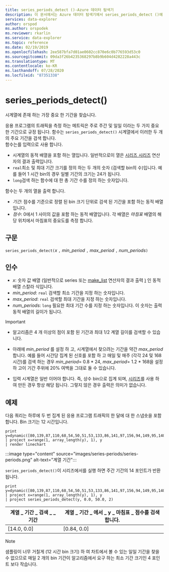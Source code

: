 ```yaml
---
title: series_periods_detect ()-Azure 데이터 탐색기
description: 이 문서에서는 Azure 데이터 탐색기에서 series_periods_detect ()에 대해 설명 합니다.
services: data-explorer
author: orspod
ms.author: orspodek
ms.reviewer: rkarlin
ms.service: data-explorer
ms.topic: reference
ms.date: 02/19/2019
ms.openlocfilehash: 2ee587bfa7d01ae0602cc870e6c0b776593d53c0
ms.sourcegitcommit: 09da3f26b4235368297b8b9b604d4282228a443c
ms.translationtype: MT
ms.contentlocale: ko-KR
ms.lasthandoff: 07/28/2020
ms.locfileid: "87351338"
---
```

# <a name="series_periods_detect"></a>series_periods_detect()

시계열에 존재 하는 가장 중요 한 기간을 찾습니다.  

응용 프로그램의 트래픽을 측정 하는 메트릭은 주로 주간 및 일일 이라는 두 가지 중요 한 기간으로 규정 됩니다. 함수는 `series_periods_detect()` 시계열에서 이러한 두 개의 주요 기간을 검색 합니다.  
함수는를 입력으로 사용 합니다.
* 시계열의 동적 배열을 포함 하는 열입니다. 일반적으로이 열은 [시리즈 시리즈](make-seriesoperator.md) 연산자의 결과 출력입니다.
* `real`최소 및 최대 기간 크기를 정의 하는 두 개의 숫자 (검색할 bin의 수)입니다. 예를 들어 1 시간 bin의 경우 일별 기간의 크기는 24가 됩니다. 
* `long`검색 하는 함수에 대 한 총 기간 수를 정의 하는 숫자입니다. 

함수는 두 개의 열을 출력 합니다.
* *기간*: 점수를 기준으로 정렬 된 bin 크기 단위로 검색 된 기간을 포함 하는 동적 배열입니다.
* *점수*: 0에서 1 사이의 값을 포함 하는 동적 배열입니다. 각 배열은 *마침표* 배열의 해당 위치에서 마침표의 중요도를 측정 합니다.
 
## <a name="syntax"></a>구문

`series_periods_detect(`*x* `,` *min_period* `,` *max_period* `,` *num_periods*`)`

## <a name="arguments"></a>인수

* *x*: 숫자 값 배열 (일반적으로 series 또는 [make_list](makelist-aggfunction.md) 연산자의 결과 출력 [)](make-seriesoperator.md) 인 동적 배열 스칼라 식입니다.
* *min_period*: `real` 검색할 최소 기간을 지정 하는 숫자입니다.
* *max_period*: `real` 검색할 최대 기간을 지정 하는 숫자입니다.
* *num_periods*: `long` 필요한 최대 기간 수를 지정 하는 숫자입니다. 이 숫자는 출력 동적 배열의 길이가 됩니다.

> [!IMPORTANT]
> * 알고리즘은 4 개 이상의 점이 포함 된 기간과 최대 1/2 계열 길이를 검색할 수 있습니다. 
>
> * 아래에 *min_period* 를 설정 하 고, 시계열에서 찾으려는 기간을 약간 *max_period* 합니다. 예를 들어 시간당 집계 된 신호를 포함 하 고 매일 및 매주 (각각 24 및 168 시간)를 검색 하는 경우 *min_period*= 0.8 \* 24, *max_period*= 1.2 \* 168을 설정 하 고이 기간 주위에 20% 여백을 그대로 둘 수 있습니다.
>
> * 입력 시계열은 일반 이어야 합니다. 즉, 상수 bin으로 집계 되며, [시리즈](make-seriesoperator.md)를 사용 하 여 만든 경우 항상 해당 됩니다. 그렇지 않은 경우 출력은 의미가 없습니다.

## <a name="example"></a>예제

다음 쿼리는 하루에 두 번 집계 된 응용 프로그램 트래픽의 한 달에 대 한 스냅숏을 포함 합니다. Bin 크기는 12 시간입니다.

<!-- csl: https://help.kusto.windows.net:443/Samples -->
```kusto
print y=dynamic([80,139,87,110,68,54,50,51,53,133,86,141,97,156,94,149,95,140,77,61,50,54,47,133,72,152,94,148,105,162,101,160,87,63,53,55,54,151,103,189,108,183,113,175,113,178,90,71,62,62,65,165,109,181,115,182,121,178,114,170])
| project x=range(1, array_length(y), 1), y  
| render linechart 
```

:::image type="content" source="images/series-periods/series-periods.png" alt-text="계열 기간":::

`series_periods_detect()`이 시리즈에서를 실행 하면 주간 기간의 14 포인트가 반환 됩니다.

<!-- csl: https://help.kusto.windows.net:443/Samples -->
```kusto
print y=dynamic([80,139,87,110,68,54,50,51,53,133,86,141,97,156,94,149,95,140,77,61,50,54,47,133,72,152,94,148,105,162,101,160,87,63,53,55,54,151,103,189,108,183,113,175,113,178,90,71,62,62,65,165,109,181,115,182,121,178,114,170])
| project x=range(1, array_length(y), 1), y  
| project series_periods_detect(y, 0.0, 50.0, 2)
```

| 계열 \_ 기간 \_ 검색 \_ \_ 기간  | 계열 \_ 기간 \_ 에서 \_ y \_ 마침표 \_ 점수를 검색 합니다. |
|-------------|-------------------|
| [14.0, 0.0] | [0.84, 0.0]  |


> [!NOTE] 
> 샘플링이 너무 거칠게 (12 시간 bin 크기) 하 여 차트에서 볼 수 있는 일일 기간을 찾을 수 없으므로 매일 2 개의 bin 기간이 알고리즘에서 요구 하는 최소 기간 크기인 4 포인트 보다 작습니다.
